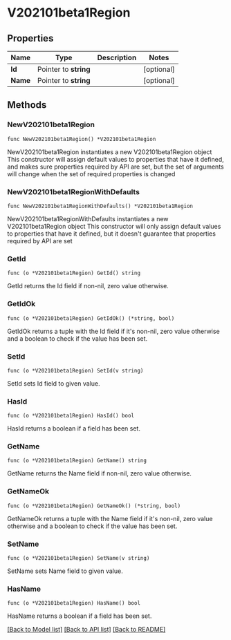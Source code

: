 # V202101beta1Region

## Properties

Name | Type | Description | Notes
------------ | ------------- | ------------- | -------------
**Id** | Pointer to **string** |  | [optional] 
**Name** | Pointer to **string** |  | [optional] 

## Methods

### NewV202101beta1Region

`func NewV202101beta1Region() *V202101beta1Region`

NewV202101beta1Region instantiates a new V202101beta1Region object
This constructor will assign default values to properties that have it defined,
and makes sure properties required by API are set, but the set of arguments
will change when the set of required properties is changed

### NewV202101beta1RegionWithDefaults

`func NewV202101beta1RegionWithDefaults() *V202101beta1Region`

NewV202101beta1RegionWithDefaults instantiates a new V202101beta1Region object
This constructor will only assign default values to properties that have it defined,
but it doesn't guarantee that properties required by API are set

### GetId

`func (o *V202101beta1Region) GetId() string`

GetId returns the Id field if non-nil, zero value otherwise.

### GetIdOk

`func (o *V202101beta1Region) GetIdOk() (*string, bool)`

GetIdOk returns a tuple with the Id field if it's non-nil, zero value otherwise
and a boolean to check if the value has been set.

### SetId

`func (o *V202101beta1Region) SetId(v string)`

SetId sets Id field to given value.

### HasId

`func (o *V202101beta1Region) HasId() bool`

HasId returns a boolean if a field has been set.

### GetName

`func (o *V202101beta1Region) GetName() string`

GetName returns the Name field if non-nil, zero value otherwise.

### GetNameOk

`func (o *V202101beta1Region) GetNameOk() (*string, bool)`

GetNameOk returns a tuple with the Name field if it's non-nil, zero value otherwise
and a boolean to check if the value has been set.

### SetName

`func (o *V202101beta1Region) SetName(v string)`

SetName sets Name field to given value.

### HasName

`func (o *V202101beta1Region) HasName() bool`

HasName returns a boolean if a field has been set.


[[Back to Model list]](../README.md#documentation-for-models) [[Back to API list]](../README.md#documentation-for-api-endpoints) [[Back to README]](../README.md)


